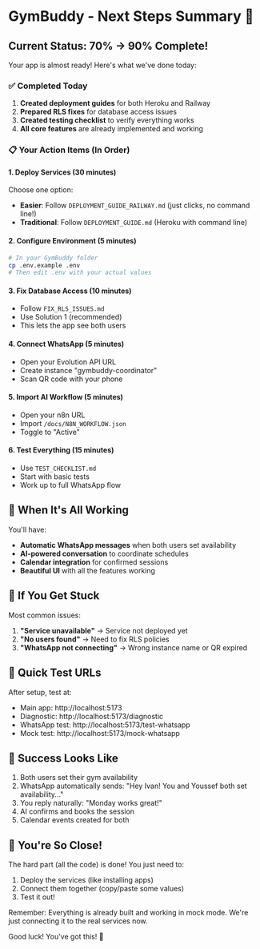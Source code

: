 # GymBuddy - Next Steps Summary 🎯

## Current Status: 70% → 90% Complete! 

Your app is almost ready! Here's what we've done today:

### ✅ Completed Today
1. **Created deployment guides** for both Heroku and Railway
2. **Prepared RLS fixes** for database access issues  
3. **Created testing checklist** to verify everything works
4. **All core features** are already implemented and working

### 📋 Your Action Items (In Order)

#### 1. Deploy Services (30 minutes)
Choose one option:
- **Easier**: Follow `DEPLOYMENT_GUIDE_RAILWAY.md` (just clicks, no command line!)
- **Traditional**: Follow `DEPLOYMENT_GUIDE.md` (Heroku with command line)

#### 2. Configure Environment (5 minutes)
```bash
# In your GymBuddy folder
cp .env.example .env
# Then edit .env with your actual values
```

#### 3. Fix Database Access (10 minutes)
- Follow `FIX_RLS_ISSUES.md`
- Use Solution 1 (recommended)
- This lets the app see both users

#### 4. Connect WhatsApp (5 minutes)
- Open your Evolution API URL
- Create instance "gymbuddy-coordinator"
- Scan QR code with your phone

#### 5. Import AI Workflow (5 minutes)
- Open your n8n URL
- Import `/docs/N8N_WORKFLOW.json`
- Toggle to "Active"

#### 6. Test Everything (15 minutes)
- Use `TEST_CHECKLIST.md`
- Start with basic tests
- Work up to full WhatsApp flow

## 🎉 When It's All Working

You'll have:
- **Automatic WhatsApp messages** when both users set availability
- **AI-powered conversation** to coordinate schedules
- **Calendar integration** for confirmed sessions
- **Beautiful UI** with all the features working

## 🚨 If You Get Stuck

Most common issues:
1. **"Service unavailable"** → Service not deployed yet
2. **"No users found"** → Need to fix RLS policies
3. **"WhatsApp not connecting"** → Wrong instance name or QR expired

## 📱 Quick Test URLs

After setup, test at:
- Main app: http://localhost:5173
- Diagnostic: http://localhost:5173/diagnostic
- WhatsApp test: http://localhost:5173/test-whatsapp
- Mock test: http://localhost:5173/mock-whatsapp

## 🎯 Success Looks Like

1. Both users set their gym availability
2. WhatsApp automatically sends: "Hey Ivan! You and Youssef both set availability..."
3. You reply naturally: "Monday works great!"
4. AI confirms and books the session
5. Calendar events created for both

## 💪 You're So Close!

The hard part (all the code) is done! You just need to:
1. Deploy the services (like installing apps)
2. Connect them together (copy/paste some values)
3. Test it out!

Remember: Everything is already built and working in mock mode. We're just connecting it to the real services now.

Good luck! You've got this! 🚀